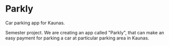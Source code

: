 # Parkly

Car parking app for Kaunas.

Semester project. We are creating an app called "Parkly", that can
make an easy payment for parking a car at particular parking area 
in Kaunas.

